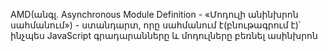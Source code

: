 AMD(անգլ. Asynchronous Module Definition - «Մոդուլի անինխրոն սահմանում») - ստանդարտ, որը սահմանում է(բնութագրում է)՝ ինչպես JavaScript գրադարանները և մոդուլները բեռնել ասինխրոն